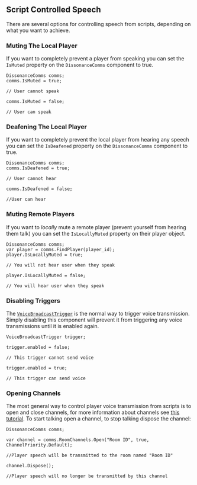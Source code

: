 ## Script Controlled Speech

There are several options for controlling speech from scripts, depending on what you want to achieve.

### Muting The Local Player

If you want to completely prevent a player from speaking you can set the `IsMuted` property on the `DissonanceComms` component to true.

```
DissonanceComms comms;
comms.IsMuted = true;

// User cannot speak

comms.IsMuted = false;

// User can speak
```

### Deafening The Local Player

If you want to completely prevent the local player from hearing any speech you can set the `IsDeafened` property on the `DissonanceComms` component to true.

```
DissonanceComms comms;
comms.IsDeafened = true;

// User cannot hear

comms.IsDeafened = false;

//User can hear
```

### Muting Remote Players

If you want to *locally* mute a remote player (prevent yourself from hearing them talk) you can set the `IsLocallyMuted` property on their player object.

```
DissonanceComms comms;
var player = comms.FindPlayer(player_id);
player.IsLocallyMuted = true;

// You will not hear user when they speak

player.IsLocallyMuted = false;

// You will hear user when they speak
```

### Disabling Triggers

The [`VoiceBroadcastTrigger`](/Reference/Components/Voice-Broadcast-Trigger) is the normal way to trigger voice transmission. Simply disabling this component will prevent it from triggering any voice transmissions until it is enabled again.

```
VoiceBroadcastTrigger trigger;

trigger.enabled = false;

// This trigger cannot send voice

trigger.enabled = true;

// This trigger can send voice
```

### Opening Channels

The most general way to control player voice transmission from scripts is to open and close channels, for more information about channels see [this tutorial](/Tutorials/Directly-Using-Channels.md). To start talking open a channel, to stop talking dispose the channel:

```
DissonanceComms comms;

var channel = comms.RoomChannels.Open("Room ID", true, ChannelPriority.Default);

//Player speech will be transmitted to the room named "Room ID"

channel.Dispose();

//Player speech will no longer be transmitted by this channel
```